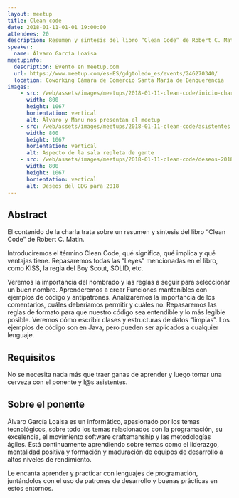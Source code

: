 ```yaml
---
layout: meetup
title: Clean code
date: 2018-01-11-01-01 19:00:00
attendees: 20
description: Resumen y síntesis del libro “Clean Code” de Robert C. Matin
speaker:
  name: Álvaro García Loaisa
meetupinfo:
  description: Evento en meetup.com
  url: https://www.meetup.com/es-ES/gdgtoledo_es/events/246270340/
  location: Coworking Cámara de Comercio Santa María de Benquerencia
images:
    - src: /web/assets/images/meetups/2018-01-11-clean-code/inicio-charla.jpg
      width: 800
      height: 1067
      horientation: vertical
      alt: Álvaro y Manu nos presentan el meetup
    - src: /web/assets/images/meetups/2018-01-11-clean-code/asistentes.jpg
      width: 800
      height: 1067
      horientation: vertical
      alt: Aspecto de la sala repleta de gente
    - src: /web/assets/images/meetups/2018-01-11-clean-code/deseos-2018.jpg
      width: 800
      height: 1067
      horientation: vertical
      alt: Deseos del GDG para 2018
---
```


## Abstract

El contenido de la charla trata sobre un resumen y síntesis del libro “Clean Code” de Robert C. Matin.

Introduciremos el término Clean Code, qué significa, qué implica y qué ventajas tiene.
Repasaremos todas las “Leyes” mencionadas en el libro, como KISS, la regla del Boy Scout, SOLID, etc.

Veremos la importancia del nombrado y las reglas a seguir para seleccionar un buen nombre.
Aprenderemos a crear Funciones mantenibles con ejemplos de código y antipatrones.
Analizaremos la importancia de los comentarios, cuáles deberíamos permitir y cuáles no.
Repasaremos las reglas de formato para que nuestro código sea entendible y lo más legible posible.
Veremos cómo escribir clases y estructuras de datos “limpias”.
Los ejemplos de código son en Java, pero pueden ser aplicados a cualquier lenguaje.

## Requisitos

No se necesita nada más que traer ganas de aprender y luego tomar una cerveza con el ponente y l@s asistentes.

## Sobre el ponente

Álvaro García Loaisa es un informático, apasionado por los temas tecnológicos, sobre todo los temas relacionados con la programación, su excelencia, el movimiento software craftsmanship y las metodologías ágiles. Está continuamente aprendiendo sobre temas como el liderazgo, mentalidad positiva y formación y maduración de equipos de desarrollo a altos niveles de rendimiento.

Le encanta aprender y practicar con lenguajes de programación, juntándolos con el uso de patrones de desarrollo y buenas prácticas en estos entornos. 